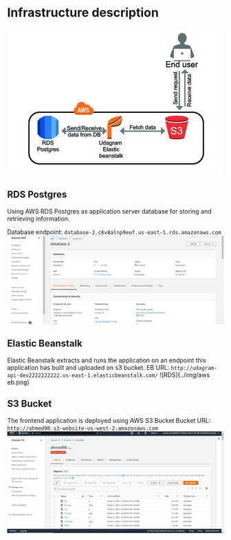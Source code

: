 # Infrastructure description

![Architecture](../img/Architecture-Diagram.jpg)

## RDS Postgres

Using AWS RDS Postgres as application server database for storing and retrieving information.

Database endpoint: `database-2.c6v8alnp9euf.us-east-1.rds.amazonaws.com`
![RDS](../img/database.png)

## Elastic Beanstalk

Elastic Beanstalk extracts and runs the application on an endpoint this application has built and uploaded on s3 bucket.
EB URL: `http://udagram-api-dev2222222222.us-east-1.elasticbeanstalk.com/` 
![RDS](../img/aws eb.png)


## S3 Bucket

The frontend application is deployed using AWS S3 Bucket
Bucket URL: `http://ahmed98.s3-website-us-west-2.amazonaws.com`
![S3](../img/s3.png)